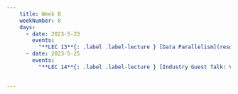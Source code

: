 ```yaml
---
    title: Week 8
    weekNumber: 8
    days:
      - date: 2023-5-23
        events:
          "**LEC 13**{: .label .label-lecture } [Data Parallelism](resources/lectures/Lec_13-Topic3-Part3a-DataParallelism.pdf)": "[📺](https://podcast.ucsd.edu/watch/sp23/dsc102_a00/15)"
      - date: 2023-5-25
        events:
          "**LEC 14**{: .label .label-lecture } [Industry Guest Talk: Venkatesh Ravichandran](resources/lectures/Lec_14-GuestLecture-VenkiRavi.pdf)": 


---
```


